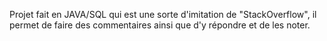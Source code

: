 Projet fait en JAVA/SQL qui est une sorte d'imitation de "StackOverflow", il permet de faire des commentaires ainsi que d'y répondre et de les noter.